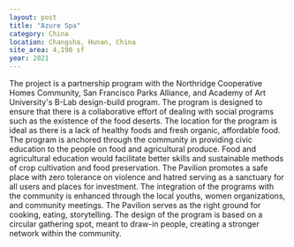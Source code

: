 ```yaml
---
layout: post
title: "Azure Spa"
category: China
location: Changsha, Hunan, China
site_area: 4,190 sf
year: 2021
---
```

The project is a partnership program with the Northridge Cooperative Homes Community, San Francisco Parks Alliance, and Academy of Art University's B-Lab design-build program. The program is designed to ensure that there is a collaborative effort of dealing with social programs such as the existence of the food deserts. The location for the program is ideal as there is a lack of healthy foods and fresh organic, affordable food. The program is anchored through the community in providing civic education to the people on food and agricultural produce. Food and agricultural education would facilitate better skills and sustainable methods of crop cultivation and food preservation. The Pavilion promotes a safe place with zero tolerance on violence and hatred serving as a sanctuary for all users and places for investment. The integration of the programs with the community is enhanced through the local youths, women organizations, and community meetings. The Pavilion serves as the right ground for cooking, eating, storytelling. The design of the program is based on a circular gathering spot, meant to draw-in people, creating a stronger network within the community.